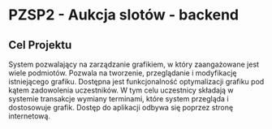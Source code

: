 # PZSP2 - Aukcja slotów - backend

## Cel Projektu
System pozwalający na zarządzanie grafikiem, w który zaangażowane
jest wiele podmiotów. Pozwala na tworzenie, przeglądanie i modyfikację istniejącego
grafiku. Dostępna jest funkcjonalność optymalizacji grafiku pod kątem zadowolenia
uczestników. W tym celu uczestnicy składają w systemie transakcje wymiany terminami,
które system przegląda i dostosowuje grafik. Dostęp do aplikacji odbywa się
poprzez stronę internetową.